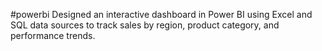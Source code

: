 #powerbi
Designed an interactive dashboard in Power BI using Excel and SQL data sources to track sales by region, product category, and performance trends.

